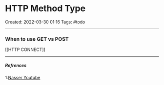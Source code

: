 # HTTP Method Type
Created: 2022-03-30 01:16
Tags: #todo
____

### When to use GET vs POST

[[HTTP CONNECT]]



_____
##### Refrences
1.[Nasser Youtube](https://www.youtube.com/watch?v=K8HJ6DN23zI)

